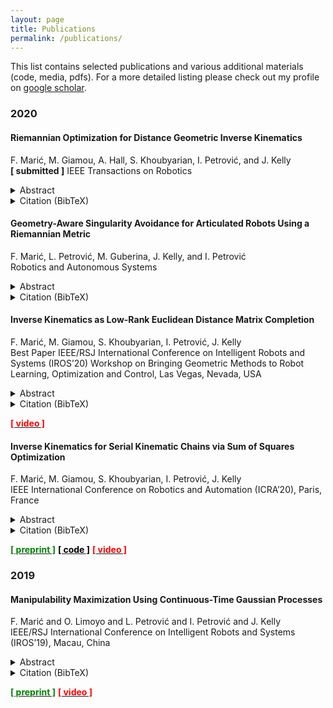 ```yaml
---
layout: page
title: Publications
permalink: /publications/
---
```

This list contains selected publications and various additional materials (code, media, pdfs).
For a more detailed listing please check out my profile on [google scholar](https://scholar.google.com/citations?hl=en&user=o_cwgrkAAAAJ). 
### 2020

<div class="ui raised segment">

#### Riemannian Optimization for Distance Geometric Inverse Kinematics  
F. Marić, M. Giamou, A. Hall, S. Khoubyarian, I. Petrović, and J. Kelly\
**[ submitted ]** IEEE Transactions on Robotics 
<details>
<summary>Abstract</summary>
<div class="ui secondary segment">
Solving the inverse kinematics problem is a fundamental challenge in motion planning, control, and calibration for articulated robots. Kinematic models for these robots are typically param- eterized by joint angles, generating a complicated trigonometric mapping between a robot's configuration and end-effector pose. Alternatively, the kinematic model and task constraints can be represented using invariant distances between points attached to the robot. In this paper, we prove the equivalence of distance-based inverse kinematics formulations and the distance geometry problem for a large class of robots comprised of revolute joints. Unlike previous approaches, we use the connection between distance geometry and low-rank matrix completion to find inverse kinematics solutions by completing a partial Euclidean distance matrix using local optimization. Further, we parameterize the space of Euclidean distance matrices with the Riemannian manifold of fixed-rank Gram matrices, allowing us to leverage a variety of mature Riemannian optimization methods. Finally, we show that bound smoothing can be used to generate informed initializations without significant computational overhead, improving convergence. We demonstrate that our novel inverse kinematics solver achieves higher success rates compared to traditional approaches, and significantly outperforms them in many cases where multiple end-effectors are present.
</div>
</details>

<details>
<summary>Citation (BibTeX)</summary>
<p>

```
@article{2020_Maric_Riemannian,
  abstract = {Solving the inverse kinematics problem is a fundamental challenge in motion planning, control, and calibration for articulated robots. Kinematic models for these robots are typically param- eterized by joint angles, generating a complicated trigonometric mapping between a robot's configuration and end-effector pose. Alternatively, the kinematic model and task constraints can be represented using invariant distances between points attached to the robot. In this paper, we prove the equivalence of distance-based inverse kinematics formulations and the distance geometry problem for a large class of robots comprised of revolute joints. Unlike previous approaches, we use the connection between distance geometry and low-rank matrix completion to find inverse kinematics solutions by completing a partial Euclidean distance matrix using local optimization. Further, we parameterize the space of Euclidean distance matrices with the Riemannian manifold of fixed-rank Gram matrices, allowing us to leverage a variety of mature Riemannian optimization methods. Finally, we show that bound smoothing can be used to generate informed initializations without significant computational overhead, improving convergence. We demonstrate that our novel inverse kinematics solver achieves higher success rates compared to traditional approaches, and significantly outperforms them in many cases where multiple end-effectors are present.},
  author = {Filip Marić and Matthew Giamou and Adam Hall and Soroush Khoubyarian and Ivan Petrović and Jonathan Kelly},
  journal = {IEEE Transactions on Robotics},
  note = {Submitted},
  title = {Riemannian Optimization for Distance Geometric Inverse Kinematics},
  year = {2020}
}
```

</p>
</details>
</div>

<div class="ui raised segment">

#### Geometry-Aware Singularity Avoidance for Articulated Robots Using a Riemannian Metric 
F. Marić, L. Petrović, M. Guberina, J. Kelly, and I. Petrović\
Robotics and Autonomous Systems 
<details>
<summary>Abstract</summary>
<div class="ui secondary segment">
Articulated robots such as manipulators are increasingly being used for tasks that involve interaction (with humans, for example), where a capacity to adapt to unexpected changes in operational space constraints is essential. 
In certain configurations, known as singularities, a manipulator loses one or more degrees of freedom (DoF) and is unable to move in certain operational space directions.
The inability to move in arbitrary directions in operational space compromises adaptivity and, potentially, safety. 
In this paper, we introduce a geometry-aware singularity index that uses a Riemannian metric to provide a measure of proximity to singular configurations and that avoids some failure modes of other common indices. 
We show that this index can be elegantly differentiated using a connection with Frećhet derivatives, making it compatible with popular local optimization approaches used for operational space control. 
Our experimental results show that a singularity avoidance method based on our index outperforms a
common manipulability maximizing method in reaching and path following tasks optimized for singularity-robust and safe motion.
</div>
</details>

<details>
<summary>Citation (BibTeX)</summary>
<p>

```
@article{MARIC2021103865,
title = {A Riemannian metric for geometry-aware singularity avoidance by articulated robots},
journal = {Robotics and Autonomous Systems},
volume = {145},
pages = {103865},
year = {2021},
issn = {0921-8890},
doi = {https://doi.org/10.1016/j.robot.2021.103865},
url = {https://www.sciencedirect.com/science/article/pii/S0921889021001500},
author = {Filip Marić and Luka Petrović and Marko Guberina and Jonathan Kelly and Ivan Petrović},
keywords = {Manipulation, Manipulability ellipsoid, Kinematics, Differential geometry},
abstract = {Articulated robots such as manipulators increasingly must operate in uncertain and dynamic environments where interaction (with human coworkers, for example) is necessary. In these situations, the capacity to quickly adapt to unexpected changes in operational space constraints is essential. At certain points in a manipulator’s configuration space, termed singularities, the robot loses one or more degrees of freedom (DoF) and is unable to move in specific operational space directions. The inability to move in arbitrary directions in operational space compromises adaptivity and, potentially, safety. We introduce a geometry-aware singularity index, defined using a Riemannian metric on the manifold of symmetric positive definite matrices, to provide a measure of proximity to singular configurations. We demonstrate that our index avoids some of the failure modes and difficulties inherent to other common indices. Further, we show that our index can be differentiated easily, making it compatible with local optimization approaches used for operational space control. Our experimental results establish that, for reaching and path following tasks, optimization based on our index outperforms a common manipulability maximization technique and ensures singularity-robust motions.}
}
```

</p>
</details>
</div>


<div class="ui raised segment">

#### Inverse Kinematics as Low-Rank Euclidean Distance Matrix Completion
F. Marić, M. Giamou, S. Khoubyarian, I. Petrović, J. Kelly\
<a class="ui red left horizontal label">Best Paper</a>
IEEE/RSJ International Conference on Intelligent Robots and Systems (IROS’20) Workshop on Bringing Geometric Methods to Robot Learning, Optimization and Control, Las Vegas, Nevada, USA 
<details>
<summary>Abstract</summary>
<div class="ui secondary segment">
The majority of inverse kinematics (IK) algorithms search for solutions in a configuration space defined by joint angles. However, the kinematics of many robots can also be described in terms of distances between rigidly-attached points, which collectively form a Euclidean distance matrix. This alternative geometric description of the kinematics reveals an elegant equivalence between IK and the problem of low-rank matrix completion. We use this connection to implement a novel Riemannian optimization-based solution to IK for various articulated robots with symmetric joint angle constraints.nverse kinematics is a fundamental challenge for articulated robots: fast and accurate algorithms are needed for translating task-related workspace constraints and goals into feasible joint configurations. In general, inverse kinematics for serial kinematic chains is a difficult nonlinear problem, for which closed form solutions cannot easily be obtained. Therefore, computationally efficient numerical methods that can be adapted to a general class of manipulators are of great importance. In this paper, we use convex optimization techniques to solve the inverse kinematics problem with joint limit constraints for highly redundant serial kinematic chains with spherical joints in two and three dimensions. This is accomplished through a novel formulation of inverse kinematics as a nearest point problem, and with a fast sum of squares solver that exploits the sparsity of kinematic constraints for serial manipulators. Our method has the advantages of post-hoc certification of global optimality and a runtime that scales polynomially with the number of degrees of freedom. Additionally, we prove that our convex relaxation leads to a globally optimal solution when certain conditions are met, and demonstrate empirically that these conditions are common and represent many practical instances. Finally, we provide an open source implementation of our algorithm.
</div>
</details>

<details>
<summary>Citation (BibTeX)</summary>
<p>

```
@inproceedings{2020_Marić_Inverse_B,
  abstract = {The majority of inverse kinematics (IK) algorithms search for solutions in a configuration space defined by joint angles. However, the kinematics of many robots can also be described in terms of distances between rigidly-attached points, which collectively form a Euclidean distance matrix. This alternative geometric description of the kinematics reveals an elegant equivalence between IK and the problem of low-rank matrix completion. We use this connection to implement a novel Riemannian optimization-based solution to IK for various articulated robots with symmetric joint angle constraints.},
  address = {Las Vegas, Nevada, USA},
  author = {Filip Marić and Matthew Giamou and Ivan Petrović and Jonathan Kelly},
  booktitle = {Proceedings of the {IEEE/RSJ} International Conference on Intelligent Robots and Systems {(IROS'20)} Workshop on Bringing Geometric Methods to Robot Learning, Optimization and Control},
  date = {2020-10-29},
  month = {Oct. 29},
  note = {Bosch Center for Artificial Intelligence Best Workshop Contribution Award},
  title = {Inverse Kinematics as Low-Rank Euclidean Distance Matrix Completion},
  year = {2020}
}
```

</p>
</details>

[<span style="color:red">**[ video ]**</span>](https://youtu.be/wO0_w2Gw5jk)
<!-- <a class="tiny ui red button" href="https://youtu.be/wO0_w2Gw5jk"><i class="youtube icon"></i>Video</a> -->
</div>

<div class="ui raised segment">

#### Inverse Kinematics for Serial Kinematic Chains via Sum of Squares Optimization
F. Marić, M. Giamou, S. Khoubyarian, I. Petrović, J. Kelly\
IEEE International Conference on Robotics and Automation (ICRA’20), Paris, France
<details>
<summary>Abstract</summary>
<div class="ui secondary segment">
Inverse kinematics is a fundamental challenge for articulated robots: fast and accurate algorithms are needed for translating task-related workspace constraints and goals into feasible joint configurations. In general, inverse kinematics for serial kinematic chains is a difficult nonlinear problem, for which closed form solutions cannot easily be obtained. Therefore, computationally efficient numerical methods that can be adapted to a general class of manipulators are of great importance. In this paper, we use convex optimization techniques to solve the inverse kinematics problem with joint limit constraints for highly redundant serial kinematic chains with spherical joints in two and three dimensions. This is accomplished through a novel formulation of inverse kinematics as a nearest point problem, and with a fast sum of squares solver that exploits the sparsity of kinematic constraints for serial manipulators. Our method has the advantages of post-hoc certification of global optimality and a runtime that scales polynomially with the number of degrees of freedom. Additionally, we prove that our convex relaxation leads to a globally optimal solution when certain conditions are met, and demonstrate empirically that these conditions are common and represent many practical instances. Finally, we provide an open source implementation of our algorithm.
</div>
</details>

<details>
<summary>Citation (BibTeX)</summary>
<p>

```
@inproceedings{2020_Marić_Inverse,
  address = {Paris, France},
  author = {Filip Marić and Matthew Giamou and Soroush Khoubyarian and Ivan Petrović and Jonathan Kelly},
  booktitle = {Proceedings of the {IEEE} International Conference on Robotics and Automation {(ICRA'20})},
  date = {2020-05-31/2020-06-04},
  month = {May 31--Jun. 4},
  title = {Inverse Kinematics for Serial Kinematic Chains via Sum of Squares Optimization},
  url = {http://arxiv.org/abs/1909.09318},
  video1 = {https://www.youtube.com/watch?v=AdPze8cTUuE},
  year = {2020}
}
```

</p>
</details>

[<span style="color:green">**[ preprint ]**</span>](https://arxiv.org/abs/1909.09318) 
[<span style="color:black">**[ code ]**</span>](https://github.com/utiasSTARS/sos-ik) 
[<span style="color:red">**[ video ]**</span>](https://www.youtube.com/watch?v=AdPze8cTUuE)
<!-- <a class="tiny ui green button" href="https://arxiv.org/abs/1909.09318"><i class="file alternate outline icon"></i>Preprint</a> -->
<!-- <a class="tiny ui black button" href="https://github.com/utiasSTARS/sos-ik"><i class="github icon"></i>Code</a> -->
<!-- <a class="tiny ui red button" href="https://www.youtube.com/watch?v=AdPze8cTUuE"><i class="youtube icon"></i>Video</a> -->
</div>

### 2019
<div class="ui raised segment">

#### Manipulability Maximization Using Continuous-Time Gaussian Processes
F. Marić and O. Limoyo and L. Petrović and I. Petrović and J. Kelly\
IEEE/RSJ International Conference on Intelligent Robots and Systems (IROS’19), Macau, China
<details>
<summary>Abstract</summary>
<div class="ui secondary segment">
 A significant challenge in manipulation motion planning is to ensure agility in the face of unpredictable changes during task execution. This requires the identification and possible modification of suitable joint-space trajectories, since the joint velocities required to achieve a specific end-effector motion vary with manipulator configuration. For a given manipulator configuration, the joint space-to-task space velocity mapping is characterized by a quantity known as the manipulability index. In contrast to previous control-based approaches, we examine the maximization of manipulability during planning as a way of achieving adaptable and safe joint space-to-task space motion mappings in various scenarios. By representing the manipulator trajectory as a continuous-time Gaussian process (GP), we are able to leverage recent advances in trajectory optimization to maximize the manipulability index during trajectory generation. Moreover, the sparsity of our chosen representation reduces the typically large computational cost associated with maximizing manipulability when additional constraints exist. Results from simulation studies and experiments with a real manipulator demonstrate increases in manipulability, while maintaining smooth trajectories with more dexterous (and therefore more agile) arm configurations. 
</div>
</details>
<details>
<summary>Citation (BibTeX)</summary>
<p>

```
@inproceedings{2018_Marić_Manipulabiility,
  abstract = {A significant challenge in motion planning is to avoid being in or near singular configurations (singularities), that is, joint configurations that result in the loss of the ability to move in certain directions in task space. A robotic system's capacity for motion is reduced even in regions that are in close proximity to (i.e., neighbouring) a singularity. In this work we examine singularity avoidance in a motion planning context, finding trajectories which minimize proximity to singular regions, subject to constraints. We define a manipulability-based likelihood associated with singularity avoidance over a continuous trajectory representation, which we then maximize using a maximum a posteriori (MAP) estimator. Viewing the MAP problem as inference on a factor graph, we use gradient information from interpolated states to maximize the trajectory's overall manipulability. Both qualitative and quantitative analyses of experimental data show increases in manipulability that result in smooth trajectories with visibly more dexterous arm configurations.},
  address = {Madrid, Spain},
  author = {Filip Marić and Oliver Limoyo and Luka Petrović and Ivan Petrović and Jonathan Kelly},
  booktitle = {Proceedings of the IEEE/RSJ International Conference on Intelligent Robots and Systems (IROS'18) Workshop Towards Robots that Exhibit Manipulation Intelligence},
  date = {2018-10-01},
  month = {Oct. 1},
  title = {Manipulability Maximization Using Continuous-Time Gaussian Processes},
  url = {https://arxiv.org/abs/1803.09493},
  year = {2018}
```

</p>
</details>

[<span style="color:green">**[ preprint ]**</span>](https://arxiv.org/abs/1908.02963) 
[<span style="color:red">**[ video ]**</span>](https://youtu.be/tB34VfDrF84)
<!-- <a class="tiny ui green button" href="https://arxiv.org/abs/1908.02963"><i class="file alternate outline icon"></i>Preprint</a> -->
<!-- <a class="tiny ui red button" href="https://youtu.be/tB34VfDrF84"><i class="youtube icon"></i>Video</a> -->
</div>
</br>
